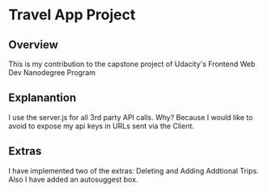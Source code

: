 # Travel App Project

## Overview
This is my contribution to the capstone project of Udacity's Frontend Web Dev Nanodegree Program

## Explanantion
I use the server.js for all 3rd party API calls. Why? Because I would like to avoid to expose my api keys in URLs sent via the Client. 

## Extras
I have implemented two of the extras: Deleting and Adding Addtional Trips. Also I have added an autosuggest box.
